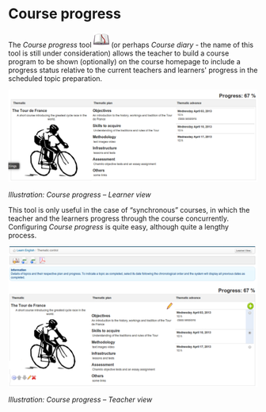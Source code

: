 # Course progress

The _Course progress_ tool ![](../../.gitbook/assets/graphics251.png) \(or perhaps _Course diary_ - the name of this tool is still under consideration\) allows the teacher to build a course program to be shown \(optionally\) on the course homepage to include a progress status relative to the current teachers and learners' progress in the scheduled topic preparation.

![](../../.gitbook/assets/graphics256.png)

_Illustration: Course progress – Learner view_

This tool is only useful in the case of “synchronous” courses, in which the teacher and the learners progress through the course concurrently. Configuring _Course progress_ is quite easy, although quite a lengthy process.

![](../../.gitbook/assets/graphics258.png)

_Illustration: Course progress – Teacher view_

